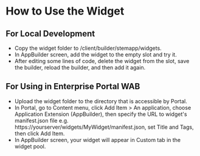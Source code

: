 # How to Use the Widget
## For Local Development
- Copy the widget folder to /client/builder/stemapp/widgets.
- In AppBuilder screen, add the widget to the empty slot and try it.
- After editing some lines of code, delete the widget from the slot, save the builder, reload the builder, and then add it again.
## For Using in Enterprise Portal WAB
- Upload the widget folder to the directory that is accessible by Portal.
- In Portal, go to Content menu, click Add Item > An application, choose Application Extension (AppBuilder), then specify the URL to widget's manifest.json file e.g. https://yourserver/widgets/MyWidget/manifest.json, set Title and Tags, then click Add Item.
- In AppBuilder screen, your widget will appear in Custom tab in the widget pool.